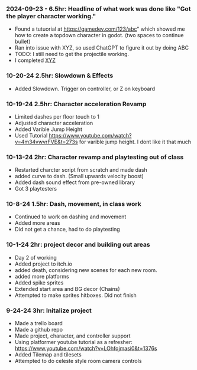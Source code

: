 ### 2024-09-23 - 6.5hr: Headline of what work was done like "Got the player character working."
* Found a tutuorial at https://gamedev.com/123/abc" which showed me how to create a
  topdown character in godot. (two spaces to continue bullet)
* Ran into issue with XYZ, so used ChatGPT to figure it out by doing ABC
* TODO: I still need to get the projectile working.
* I completed [XYZ](some-link-to-ticket)


### 10-20-24 2.5hr: Slowdown & Effects
* Added Slowdown. Trigger on controller, or Z on keyboard


### 10-19-24 2.5hr: Character acceleration Revamp
* Limited dashes per floor touch to 1
* Adjusted character acceleration
* Added Varible Jump Height
* Used Tutorial https://www.youtube.com/watch?v=4m34vwvrFVE&t=273s for varible jump height. I dont like it that much


### 10-13-24 2hr: Character revamp and playtesting out of class
* Restarted charcter script from scratch and made dash
* added curve to dash. (Small upwards velocity boost)
* Added dash sound effect from pre-owned library
* Got 3 playtesters

### 10-8-24 1.5hr: Dash, movement, in class work
* Continued to work on dashing and movement
* Added more areas
* Did not get a chance, had to do playtesting


### 10-1-24 2hr: project decor and building out areas
* Day 2 of working
* Added project to itch.io
* added death, considering new scenes for each new room.
* added more platforms
* Added spike sprites
* Extended start area and BG decor (Chains)
* Attempted to make sprites hitboxes. Did not finish


### 9-24-24 3hr: Initalize project
* Made a trello board
* Made a github repo
* Made project, character, and controller support
* Using  platformer youtube tutorial as a refresher: https://www.youtube.com/watch?v=LOhfqjmasi0&t=1376s
* Added Tilemap and tilesets
* Attempted to do celeste style room camera controls